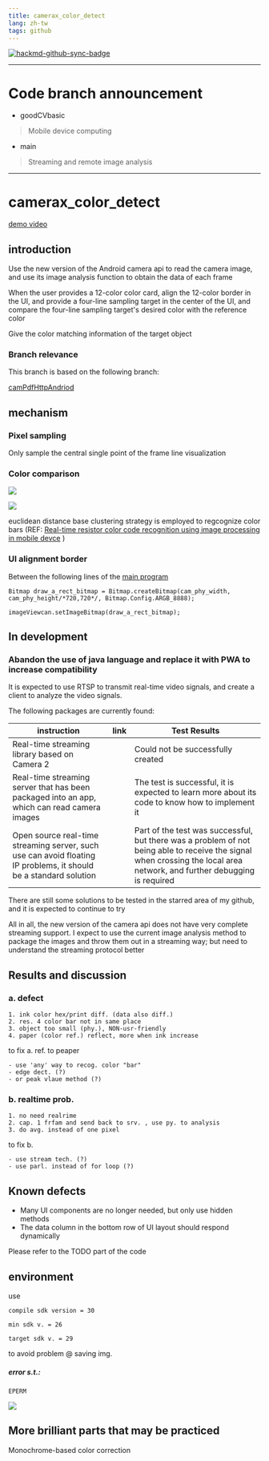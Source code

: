 ```yaml
---
title: camerax_color_detect
lang: zh-tw
tags: github
---
```


[![hackmd-github-sync-badge](https://hackmd.io/ECZWdPoMQI2U9fR0du-ckA/badge)](https://hackmd.io/ECZWdPoMQI2U9fR0du-ckA)

---

# Code branch announcement

- goodCVbasic
> Mobile device computing
- main
> Streaming and remote image analysis

---

# camerax_color_detect

[demo video](https://youtu.be/2Amm6SG2TCs)

## introduction

Use the new version of the Android camera api to read the camera image, and use its image analysis function to obtain the data of each frame

When the user provides a 12-color color card, align the 12-color border in the UI, and provide a four-line sampling target in the center of the UI, and compare the four-line sampling target's desired color with the reference color

Give the color matching information of the target object

### Branch relevance

This branch is based on the following branch:

[camPdfHttpAndriod](https://github.com/andythebreaker/camPdfHttpAndriod)

## mechanism

### Pixel sampling

Only sample the central single point of the frame line visualization

### Color comparison

![](https://i.imgur.com/fQn4WZJ.png)


![](https://i.imgur.com/lEy6VNo.png)


euclidean distance base clustering strategy is employed to regcognize color bars 
(REF: 
[Real-time resistor color code recognition using image processing in mobile devce](https://ieeexplore.ieee.org/document/8710533) 
)

### UI alignment border

Between the following lines of the [main program](https://github.com/andythebreaker/camerax_color_detect/blob/master/app/src/main/java/me/andythebreaker/camerax_color_detect/MainActivity.java)

`Bitmap draw_a_rect_bitmap = Bitmap.createBitmap(cam_phy_width, cam_phy_height/*720,720*/, Bitmap.Config.ARGB_8888);`

`imageViewcan.setImageBitmap(draw_a_rect_bitmap);`

## In development

### Abandon the use of java language and replace it with PWA to increase compatibility

It is expected to use RTSP to transmit real-time video signals, and create a client to analyze the video signals.

The following packages are currently found:

|instruction|link|Test Results|
|--|--|--
|Real-time streaming library based on Camera 2||Could not be successfully created|
|Real-time streaming server that has been packaged into an app, which can read camera images||The test is successful, it is expected to learn more about its code to know how to implement it|
|Open source real-time streaming server, such use can avoid floating IP problems, it should be a standard solution||Part of the test was successful, but there was a problem of not being able to receive the signal when crossing the local area network, and further debugging is required|

There are still some solutions to be tested in the starred area of my github, and it is expected to continue to try

All in all, the new version of the camera api does not have very complete streaming support. I expect to use the current image analysis method to package the images and throw them out in a streaming way; but need to understand the streaming protocol better

## Results and discussion

### a. defect

    1. ink color hex/print diff. (data also diff.)
    2. res. 4 color bar not in same place
    3. object too small (phy.), NON-usr-friendly
    4. paper (color ref.) reflect, more when ink increase

to fix a. ref. to peaper

    - use 'any' way to recog. color "bar"
    - edge dect. (?)
    - or peak vlaue method (?)

### b. realtime prob.

    1. no need realrime
    2. cap. 1 frfam and send back to srv. , use py. to analysis
    3. do avg. instead of one pixel

to fix b. 

    - use stream tech. (?)
    - use parl. instead of for loop (?)

## Known defects

- Many UI components are no longer needed, but only use hidden methods
- The data column in the bottom row of UI layout should respond dynamically

Please refer to the TODO part of the code

## environment

use 

    compile sdk version = 30

	min sdk v. = 26
	
	target sdk v. = 29

to avoid problem @ saving img.

##### error s.t.:

`EPERM`

![](https://i.imgur.com/bC7rhxW.jpg)


## More brilliant parts that may be practiced

Monochrome-based color correction
